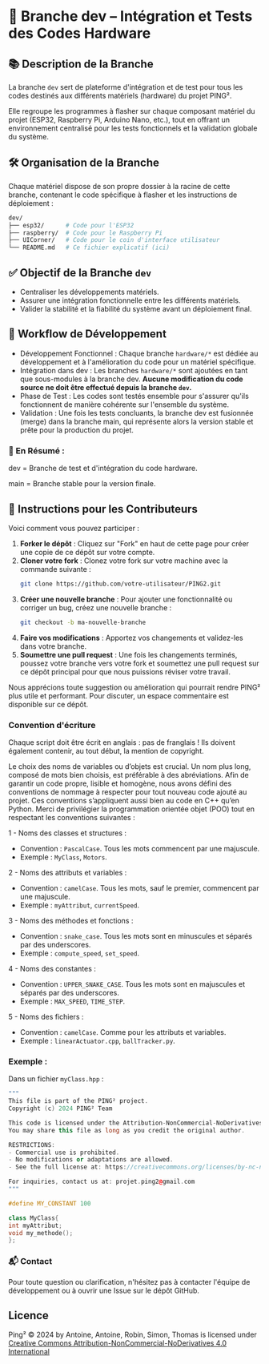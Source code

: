 # 🚀 Branche dev – Intégration et Tests des Codes Hardware
## 📚 Description de la Branche
La branche ```dev``` sert de plateforme d'intégration et de test pour tous les codes destinés aux différents matériels (hardware) du projet PING².

Elle regroupe les programmes à flasher sur chaque composant matériel du projet (ESP32, Raspberry Pi, Arduino Nano, etc.), tout en offrant un environnement centralisé pour les tests fonctionnels et la validation globale du système.

## 🛠️ Organisation de la Branche
Chaque matériel dispose de son propre dossier à la racine de cette branche, contenant le code spécifique à flasher et les instructions de déploiement :

```bash
dev/
├── esp32/      # Code pour l'ESP32
├── raspberry/  # Code pour le Raspberry Pi
├── UICorner/   # Code pour le coin d'interface utilisateur
└── README.md   # Ce fichier explicatif (ici)
```

## ✅ Objectif de la Branche ```dev```
- Centraliser les développements matériels.
- Assurer une intégration fonctionnelle entre les différents matériels.
- Valider la stabilité et la fiabilité du système avant un déploiement final.
  
## 🔄 Workflow de Développement
- Développement Fonctionnel : Chaque branche ```hardware/*``` est dédiée au développement et à l'amélioration du code pour un matériel spécifique.
- Intégration dans dev : Les branches ```hardware/*``` sont ajoutées en tant que sous-modules à la branche dev. **Aucune modification du code source ne doit être effectué depuis la branche ```dev```.**
- Phase de Test : Les codes sont testés ensemble pour s'assurer qu'ils fonctionnent de manière cohérente sur l'ensemble du système.
- Validation : Une fois les tests concluants, la branche dev est fusionnée (merge) dans la branche main, qui représente alors la version stable et prête pour la production du projet.

### 🎯 En Résumé :
dev = Branche de test et d'intégration du code hardware.

main = Branche stable pour la version finale.

## 📄 Instructions pour les Contributeurs
Voici comment vous pouvez participer :

1. **Forker le dépôt** : Cliquez sur "Fork" en haut de cette page pour créer une copie de ce dépôt sur votre compte.
2. **Cloner votre fork** : Clonez votre fork sur votre machine avec la commande suivante :
   ```bash
   git clone https://github.com/votre-utilisateur/PING2.git
3. **Créer une nouvelle branche** : Pour ajouter une fonctionnalité ou corriger un bug, créez une nouvelle branche :
   ```bash
   git checkout -b ma-nouvelle-branche
4. **Faire vos modifications** : Apportez vos changements et validez-les dans votre branche.
5. **Soumettre une pull request** : Une fois les changements terminés, poussez votre branche vers votre fork et soumettez une pull request sur ce dépôt principal pour que nous puissions réviser votre travail.

Nous apprécions toute suggestion ou amélioration qui pourrait rendre PING² plus utile et performant. Pour discuter, un espace commentaire est disponible sur ce dépôt.

### Convention d'écriture
Chaque script doit être écrit en anglais : pas de franglais ! Ils doivent également contenir, au tout début, la mention de copyright.

Le choix des noms de variables ou d’objets est crucial. Un nom plus long, composé de mots bien choisis, est préférable à des abréviations. Afin de garantir un code propre, lisible et homogène, nous avons défini des conventions de nommage à respecter pour tout nouveau code ajouté au projet. Ces conventions s’appliquent aussi bien au code en C++ qu’en Python. Merci de privilégier la programmation orientée objet (POO) tout en respectant les conventions suivantes :

1 - Noms des classes et structures :
- Convention : ```PascalCase```. Tous les mots commencent par une majuscule.
- Exemple : ```MyClass```, ```Motors```.
   
2 - Noms des attributs et variables :
- Convention : ```camelCase```. Tous les mots, sauf le premier, commencent par une majuscule.
- Exemple : ```myAttribut```, ```currentSpeed```.

3 - Noms des méthodes et fonctions :
- Convention : ```snake_case```. Tous les mots sont en minuscules et séparés par des underscores.
- Exemple : ```compute_speed```, ```set_speed```.

4 - Noms des constantes :
- Convention : ```UPPER_SNAKE_CASE```. Tous les mots sont en majuscules et séparés par des underscores.
- Exemple : ```MAX_SPEED```, ```TIME_STEP```.

5 - Noms des fichiers :
- Convention : ```camelCase```. Comme pour les attributs et variables.
- Exemple : ```linearActuator.cpp```, ```ballTracker.py```.
    
### Exemple :

Dans un fichier ```myClass.hpp``` :
```hpp
"""
This file is part of the PING² project.
Copyright (c) 2024 PING² Team

This code is licensed under the Attribution-NonCommercial-NoDerivatives 4.0 International (CC BY-NC-ND 4.0).
You may share this file as long as you credit the original author.

RESTRICTIONS:
- Commercial use is prohibited.
- No modifications or adaptations are allowed.
- See the full license at: https://creativecommons.org/licenses/by-nc-nd/4.0/

For inquiries, contact us at: projet.ping2@gmail.com
"""

#define MY_CONSTANT 100

class MyClass{
int myAttribut;
void my_methode();
};
```

### 📬 Contact
Pour toute question ou clarification, n'hésitez pas à contacter l'équipe de développement ou à ouvrir une Issue sur le dépôt GitHub.

## Licence

Ping² © 2024 by Antoine, Antoine, Robin, Simon, Thomas is licensed under [Creative Commons Attribution-NonCommercial-NoDerivatives 4.0 International](https://creativecommons.org/licenses/by-nc-nd/4.0/)
